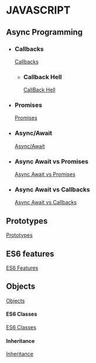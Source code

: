 # JAVASCRIPT

## Async Programming

- ### Callbacks

  [Callbacks](async-programming/ReadMe.md#callbacks)

  - ### Callback Hell

    [CallBack Hell](async-programming/callback-hell/ReadMe.md)

- ### Promises

  [Promises](async-programming/ReadMe.md#promises)

- ### Async/Await

  [Async/Await](async-programming/ReadMe.md#asyncawait)

- ### Async Await vs Promises

  [Async Await vs Promises](async-programming/ReadMe.md#asyncawait-vs-promises)

- ### Async Await vs Callbacks

  [Async Await vs Callbacks](async-programming/ReadMe.md#asyncawait-vs-callbacks)

## Prototypes

[Prototypes](/prototypes/ReadMe.md)

## ES6 features

[ES6 Features](/es6-featues/ReadMe.md)

## Objects

[Objects](/objects/ReadMe.md)

#### ES6 Classes

[ES6 Classes](/es6-classes/ReadMe.md)

#### Inheritance

[Inheritance](/inheritance/ReadMe.md)
